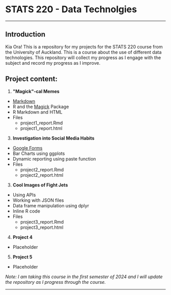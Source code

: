 # STATS 220 - Data Technolgies
---
## Introduction
Kia Ora! This is a repository for my projects for the STATS 220 course from the University of Auckland. This is a course about the use of different data technologies. This repository will collect my progress as I engage with the subject and record my progress as I improve.

## Project content:
1. **"Magick"-cal Memes**
- [Markdown](https://www.markdownguide.org/cheat-sheet/)
- R and the [Magick](https://cran.r-project.org/web/packages/magick/vignettes/intro.html) Package
- R Markdown and HTML
- Files
  - project1_report.Rmd
  - project1_report.html
3. **Investigation into Social Media Habits**
- [Google Forms](https://forms.gle/W83LCSFhKMKk4Y937)
- Bar Charts using ggplots
- Dynamic reporting using paste function
- Files
  - project2_report.Rmd
  - project2_report.html
3. **Cool Images of Fight Jets**
- Using APIs
- Working with JSON files
- Data frame manipulation using dplyr
- Inline R code
- Files
  - project3_report.Rmd
  - project3_report.html
4. **Project 4**
- Placeholder
5. **Project 5**
- Placeholder

*Note: I am taking this course in the first semester of 2024 and I will update the repository as I progress through the course.*

---
